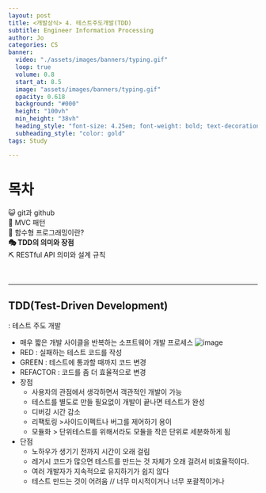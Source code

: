 ```yaml
---
layout: post
title: <개발상식> 4. 테스트주도개발(TDD)
subtitle: Engineer Information Processing
author: Jo
categories: CS
banner:
  video: "./assets/images/banners/typing.gif"
  loop: true
  volume: 0.8
  start_at: 8.5
  image: "assets/images/banners/typing.gif"
  opacity: 0.618
  background: "#000"
  height: "100vh"
  min_height: "38vh"
  heading_style: "font-size: 4.25em; font-weight: bold; text-decoration: underline"
  subheading_style: "color: gold"
tags: Study

---
```


# 목차
😺 git과 github <br>
🚥 MVC 패턴 <br>
🎱 함수형 프로그래밍이란? <br>
<b>🎭 TDD의 의미와 장점 </b><br>
⛏ RESTful API 의미와 설계 규칙 <br>

<br>
<hr>

## TDD(Test-Driven Development)
: 테스트 주도 개발
- 매우 짧은 개발 사이클을 반복하는 소프트웨어 개발 프로세스
![image](https://github.com/CheeseYoung/Cheeseyoung.github.io/assets/132384527/e7c65d3f-678a-46da-bac6-c76b31614926)
- RED : 실패하는 테스트 코드를 작성
- GREEN : 테스트에 통과할 때까지 코드 변경
- REFACTOR : 코드를 좀 더 효율적으로 변경
- 장점
  - 사용자의 관점에서 생각하면서 객관적인 개발이 가능
  - 테스트를 별도로 만들 필요없이 개발이 끝나면 테스트가 완성
  - 디버깅 시간 감소
  - 리팩토링 >사이드이펙트나 버그를 제어하기 용이
  - 모듈화 > 단위테스트를 위해서라도 모듈을 작은 단위로 세분화하게 됨
- 단점
  - 노하우가 생기기 전까지 시간이 오래 걸림
  - 레거시 코드가 많으면 테스트를 만드는 것 자체가 오래 걸려서 비효율적이다.
  - 여러 개발자가 지속적으로 유지하기가 쉽지 않다
  - 테스트 만드는 것이 어려움 // 너무 미시적이거나 너무 포괄적이거나












